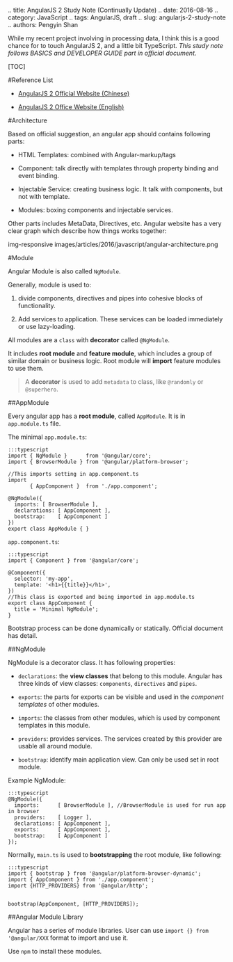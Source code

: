.. title: AngularJS 2 Study Note (Continually Update)
.. date: 2016-08-16
.. category: JavaScript
.. tags: AngularJS, draft
.. slug: angularjs-2-study-note
.. authors: Pengyin Shan

While my recent project involving in processing data, I think this is a good chance for to touch AngularJS 2, and a little bit TypeScript. *This study note follows BASICS and DEVELOPER GUIDE part in official document*.

<!-- PELICAN_END_SUMMARY -->

[TOC]

#Reference List

- <a href="https://angular.cn">AngularJS 2 Official Website (Chinese)</a>

- <a href="https://angular.io/">AngularJS 2 Office Website (English)</a>

#Architecture

Based on official suggestion, an angular app should contains following parts:

- HTML Templates: combined with Angular-markup/tags

- Component: talk directly with templates through property binding and event binding.

- Injectable Service: creating business logic. It talk with components, but not with template.

- Modules: boxing components and injectable services.

Other parts includes MetaData, Directives, etc. Angular website has a very clear graph which describe how things works together:

img-responsive images/articles/2016/javascript/angular-architecture.png 

#Module

Angular Module is also called `NgModule`.

Generally, module is used to:

1. divide components, directives and pipes into cohesive blocks of functionality.

2. Add services to application. These services can be loaded immediately or use lazy-loading.

All modules are a `class` with **decorator** called `@NgModule`.

It includes **root module** and **feature module**, which includes a group of similar domain or business logic. Root module will **import** feature modules to use them.


>A **decorator** is used to add `metadata` to class, like `@randomly` or `@superhero`.

##AppModule

Every angular app has a **root module**, called `AppModule`. It is in `app.module.ts` file.

The minimal `app.module.ts`:

    :::typescript
    import { NgModule }      from '@angular/core';
    import { BrowserModule } from '@angular/platform-browser';

    //This imports setting in app.component.ts
    import
           { AppComponent }  from './app.component';

    @NgModule({
      imports: [ BrowserModule ],
      declarations: [ AppComponent ],
      bootstrap:    [ AppComponent ]
    })
    export class AppModule { }

`app.component.ts`:

    :::typescript
    import { Component } from '@angular/core';

    @Component({
      selector: 'my-app',
      template: '<h1>{{title}}</h1>',
    })
    //This class is exported and being imported in app.module.ts
    export class AppComponent {
      title = 'Minimal NgModule';
    }

Bootstrap process can be done dynamically or statically. Official document has detail.

##NgModule

NgModule is a decorator class. It has following properties:

- `declarations`: the **view classes** that belong to this module. Angular has three kinds of view classes: `components`, `directives` and `pipes`.

- `exports`: the parts for exports can be visible and used in the *component templates* of other modules.

- `imports`: the classes from other modules, which is used by component templates in this module.

- `providers`: provides services. The services created by this provider are usable all around module.

- `bootstrap`: identify main application view. Can only be used set in root module.

Example NgModule:

    :::typescript
    @NgModule({
      imports:      [ BrowserModule ], //BrowserModule is used for run app in browser
      providers:    [ Logger ],
      declarations: [ AppComponent ],
      exports:      [ AppComponent ],
      bootstrap:    [ AppComponent ]
    });

Normally, `main.ts` is used to **bootstrapping** the root module, like following:

    :::typescript
    import { bootstrap } from '@angular/platform-browser-dynamic';
    import { AppComponent } from './app.component';
    import {HTTP_PROVIDERS} from '@angular/http';


    bootstrap(AppComponent, [HTTP_PROVIDERS]);

##Angular Module Library

Angular has a series of module libraries. User can use `import {} from '@angular/XXX` format to import and use it.

Use `npm` to install these modules.